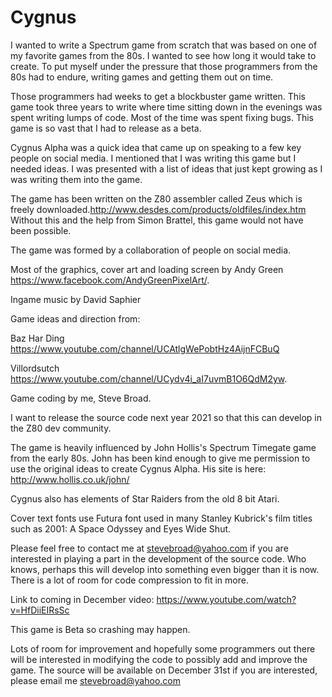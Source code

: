 # Cygnus

I wanted to write a Spectrum game from scratch that was based on one of my favorite games from the 80s. I wanted to see how long it would take to create. To put myself under the pressure that those programmers from the 80s had to endure, writing games and getting them out on time.

Those programmers had weeks to get a blockbuster game written. This game took three years to write where time sitting down in the evenings was spent writing lumps of code. Most of the time was spent fixing bugs. This game is so vast that I had to release as a beta.

Cygnus Alpha was a quick idea that came up on speaking to a few key people on social media. I mentioned that I was writing this game but I needed ideas. I was presented with a list of ideas that just kept growing as I was writing them into the game.

The game has been written on the Z80 assembler called Zeus which is freely downloaded.http://www.desdes.com/products/oldfiles/index.htm Without this and the help from Simon Brattel, this game would not have been possible.

The game was formed by a collaboration of people on social media. 

Most of the graphics, cover art and loading screen by Andy Green https://www.facebook.com/AndyGreenPixelArt/.

Ingame music by David Saphier

Game ideas and direction from:

Baz Har Ding https://www.youtube.com/channel/UCAtlgWePobtHz4AijnFCBuQ

Villordsutch https://www.youtube.com/channel/UCydv4i_aI7uvmB1O6QdM2yw.

Game coding by me, Steve Broad.

I want to release the source code next year 2021 so that this can develop in the Z80 dev community.

The game is heavily influenced by John Hollis's Spectrum Timegate game from the early 80s. John has been kind enough to give me permission to use the original ideas to create Cygnus Alpha. His site is here: http://www.hollis.co.uk/john/

Cygnus also has elements of Star Raiders from the old 8 bit Atari.

Cover text fonts use Futura font used in many Stanley Kubrick's film titles such as 2001: A Space Odyssey and Eyes Wide Shut.

Please feel free to contact me at stevebroad@yahoo.com if you are interested in playing a part in the development of the source code. Who knows, perhaps this will develop into something even bigger than it is now. There is a lot of room for code compression to fit in more. 

Link to coming in December video: https://www.youtube.com/watch?v=HfDiiEIRsSc

This game is Beta so crashing may happen. 

Lots of room for improvement and hopefully some programmers out there will be interested in modifying the code to possibly add and improve the game. The source will be available on December 31st if you are interested, please email me stevebroad@yahoo.com

